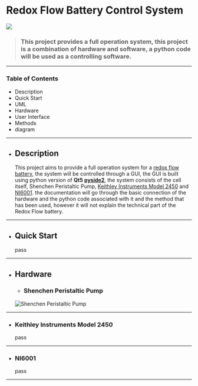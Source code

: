 # Redox Flow Battery Control System


![](https://www.flaticon.com/svg/static/icons/svg/3220/3220892.svg)

  > ### This project provides a full operation system, this project is a combination of hardware and software, a python code will be used as a controlling software.

---

### Table of Contents
* Description
* Quick Start
* UML
* Hardware
* User Interface
* Methods
* diagram

---
* ## Description 

   This project aims to provide a full operation system for a [redox flow battery](https://en.wikipedia.org/wiki/Flow_battery), the system will be controlled through a GUI,
  the GUI is built using python version of **Qt5**  [**pyside2**](https://doc.qt.io/qtforpython/index.html), the system consists of the cell itself, Shenchen Peristaltic Pump,
  [Keithley Instruments Model 2450](https://download.tek.com/manual/2450-900-01_D_May_2015_User_3.pdf) and
  [NI6001](http://deeea.urv.cat/deeea/images/laboratoris/manuals/ni_usb_6001_users_guide.pdf). the documentation will go through the basic connection of the hardware and the python code associated with it and the method that has been used, however it will not explain the technical part of the Redox Flow battery.   
---
* ## Quick Start
    pass
---        

* ## Hardware
  * ### Shenchen Peristaltic Pump
  ![Shenchen Peristaltic Pump](https://www.good-pump.com/uploadfile/load/images/2020/202004/20200407/15/20200407103434z1kzlgic.jpg)
  
---
  * ### Keithley Instruments Model 2450
    pass
---
  * ### NI6001
    pass
---



